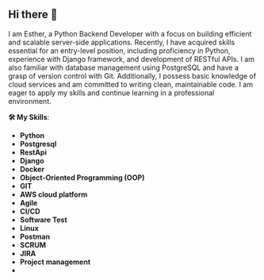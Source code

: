 ## Hi there 👋


I am Esther, a Python Backend Developer with a focus on building efficient and scalable server-side applications. Recently, I have acquired skills essential for an entry-level position, including proficiency in Python, experience with Django framework, and development of RESTful APIs. I am also familiar with database management using PostgreSQL and have a grasp of version control with Git. Additionally, I possess basic knowledge of cloud services and am committed to writing clean, maintainable code. I am eager to apply my skills and continue learning in a professional environment.

**🛠️ My Skills**:
- **Python**
- **Postgresql**
- **RestApi**
- **Django**
- **Docker**
- **Object-Oriented Programming (OOP)**
- **GIT**
- **AWS cloud platform**
- **Agile**
- **CI/CD**
- **Software Test**
- **Linux**
- **Postman**
- **SCRUM**
- **JIRA**
- **Project management**
- 

  
